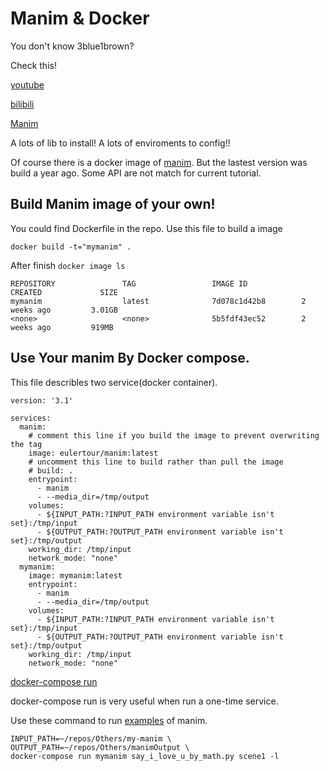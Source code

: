 # Manim & Docker

You don't know 3blue1brown?

Check this!

[youtube](https://www.youtube.com/channel/UCYO_jab_esuFRV4b17AJtAw)

[bilibili](https://space.bilibili.com/88461692/)

[Manim](https://github.com/3b1b/manim)

A lots of lib to install! A lots of enviroments to config!!

Of course there is a docker image of [manim](https://hub.docker.com/r/eulertour/manim/tags/). But the lastest version was build a year ago. Some API are not match for current tutorial.

## Build Manim image of your own!

You could find Dockerfile in the repo. Use this file to build a image
```
docker build -t="mymanim" .
```

After finish  `docker image ls`
```
REPOSITORY               TAG                 IMAGE ID            CREATED             SIZE
mymanim                  latest              7d078c1d42b8        2 weeks ago         3.01GB
<none>                   <none>              5b5fdf43ec52        2 weeks ago         919MB
```

## Use Your manim By Docker compose.

This file describles two service(docker container).
```
version: '3.1'

services:
  manim:
    # comment this line if you build the image to prevent overwriting the tag
    image: eulertour/manim:latest
    # uncomment this line to build rather than pull the image
    # build: .
    entrypoint:
      - manim
      - --media_dir=/tmp/output
    volumes:
      - ${INPUT_PATH:?INPUT_PATH environment variable isn't set}:/tmp/input
      - ${OUTPUT_PATH:?OUTPUT_PATH environment variable isn't set}:/tmp/output
    working_dir: /tmp/input
    network_mode: "none"
  mymanim:
    image: mymanim:latest
    entrypoint:
      - manim
      - --media_dir=/tmp/output
    volumes:
      - ${INPUT_PATH:?INPUT_PATH environment variable isn't set}:/tmp/input
      - ${OUTPUT_PATH:?OUTPUT_PATH environment variable isn't set}:/tmp/output
    working_dir: /tmp/input
    network_mode: "none"

```

[docker-compose run](https://docs.docker.com/compose/reference/run/)

docker-compose run is very useful when run a one-time service.

Use these command to run [examples](https://github.com/lumixraku/my-manim) of manim.
```
INPUT_PATH=~/repos/Others/my-manim \
OUTPUT_PATH=~/repos/Others/manimOutput \
docker-compose run mymanim say_i_love_u_by_math.py scene1 -l
```